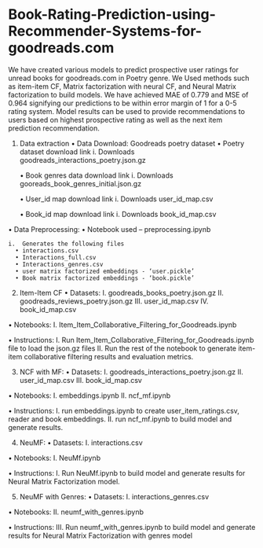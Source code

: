 # Book-Rating-Prediction-using-Recommender-Systems-for-goodreads.com

We have created various models to predict prospective user ratings for unread books for goodreads.com in Poetry genre. We Used methods such as item-item CF, Matrix factorization with neural CF, and Neural Matrix factorization to build models. We have achieved MAE of 0.779 and MSE of 0.964 signifying our predictions to be within error margin of 1 for a 0-5 rating system. Model results can be used to provide recommendations to users based on highest prospective rating as well as the next item prediction recommendation.


1.	Data extraction
  •	Data Download: Goodreads poetry dataset 
    •	Poetry dataset download link
      i.	Downloads goodreads_interactions_poetry.json.gz 

    •	Book genres data download link
      i.	Downloads gooreads_book_genres_initial.json.gz

    •	User_id map download link
      i.	Downloads user_id_map.csv

    •	Book_id map download link
      i.	Downloads book_id_map.csv

•	Data Preprocessing: 
  •	Notebook used – preprocessing.ipynb 

    i.	Generates the following files 
      •	interactions.csv
      •	Interactions_full.csv
      •	Interactions_genres.csv
      •	user matrix factorized embeddings - ‘user.pickle’
      •	Book matrix factorized embeddings - ‘book.pickle’

2. Item-Item CF
  •	Datasets:
    I.	goodreads_books_poetry.json.gz
    II.	goodreads_reviews_poetry.json.gz
    III.	user_id_map.csv
    IV.	book_id_map.csv

  •	Notebooks: 
    I.	Item_Item_Collaborative_Filtering_for_Goodreads.ipynb

  •	Instructions: 
    I.	Run Item_Item_Collaborative_Filtering_for_Goodreads.ipynb file to load the json.gz files
    II.	Run the rest of the notebook to generate item-item collaborative filtering results and evaluation metrics.

3.  NCF with MF:
  •	Datasets: 
    I.	goodreads_interactions_poetry.json.gz
    II.	user_id_map.csv
    III.	book_id_map.csv

  •	Notebooks: 
    I.	embeddings.ipynb
    II.	ncf_mf.ipynb

  •	Instructions:
    I.	run embeddings.ipynb to create user_item_ratings.csv, reader and book embeddings.
    II.	run ncf_mf.ipynb to build model and generate results.

4. NeuMF:
  •	Datasets:
    I.	interactions.csv

  •	Notebooks: 
    I.	NeuMf.ipynb

  •	Instructions:
    I.	Run NeuMf.ipynb to build model and generate results for Neural Matrix Factorization model.

5. NeuMF with Genres:
  •	Datasets:
    I.	interactions_genres.csv

  •	Notebooks:
    II.	neumf_with_genres.ipynb

  •	Instructions: 
    III.	Run neumf_with_genres.ipynb to build model and generate results for Neural Matrix Factorization with genres model

